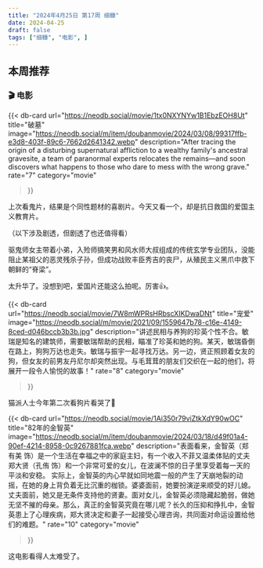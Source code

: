 ```yaml
---
title: "2024年4月25日 第17周 细糠"
date: 2024-04-25
draft: false
tags: ["细糠", "电影", ]
---
```


## 本周推荐
### 🎬 电影

{{< db-card 
    url="https://neodb.social/movie/1tx0NXYNYw1B1EbzEOH8Ut"
    title="破墓"
    image="https://neodb.social/m/item/doubanmovie/2024/03/08/99317ffb-e3d8-403f-89c6-7662d2641342.webp"
    description="After tracing the origin of a disturbing supernatural affliction to a wealthy family's ancestral gravesite, a team of paranormal experts relocates the remains—and soon discovers what happens to those who dare to mess with the wrong grave."
    rate="7"
    category="movie"
>}}

上次看鬼片，结果是个同性题材的喜剧片。今天又看一个，却是抗日救国的爱国主义教育片。

（以下涉及剧透，但剧透了也还值得看）

驱鬼师女主带着小弟，入殓师搞笑男和风水师大叔组成的传统玄学专业团队，没能阻止某祖父的恶灵残杀子孙，但成功战败丰臣秀吉的丧尸，从殖民主义黑爪中救下朝鲜的“脊梁”。

太升华了。没想到吧，爱国片还能这么拍呢。厉害👍。


{{< db-card 
    url="https://neodb.social/movie/7W8mWPRsHRbscXIKDwaDNt"
    title="宠爱" 
    image="https://neodb.social/m/movie/2021/09/1559647b78-c16e-4149-8ced-d046bccb3b3b.jpg"
    description="讲述民相与养狗的珍英个性不合。敏瑞是知名的建筑师，需要敏瑞帮助的民相，瞄准了珍英和她的狗。某天，敏瑞昏倒在路上，狗狗万达也走失。敏瑞与振宇一起寻找万达。另一边，贤正照顾着女友的狗，但女友的前男友丹尼尔却突然出现。与毛茸茸的朋友们交织在一起的他们，将展开一段令人愉悦的故事！"
    rate="8"
    category="movie"
>}}

猫派人士今年第二次看狗片看哭了🦮

{{< db-card 
    url="https://neodb.social/movie/1Ai350r79viZtkXdY90wOC"
    title="82年的金智英" 
    image="https://neodb.social/m/item/doubanmovie/2024/03/18/d49f01a4-90ef-4214-8958-0c9267881fca.webp"
    description="表面看来，金智英（郑有美 饰）是一个生活在幸福之中的家庭主妇，有一个收入不菲又温柔体贴的丈夫郑大贤（孔侑 饰）和一个非常可爱的女儿，在波澜不惊的日子里享受着每一天的平淡和安稳。
实际上，金智英的内心早就如同地震一般的产生了天崩地裂的动摇，在她的身上背负着无比沉重的枷锁。婆婆面前，她要扮演逆来顺受的好儿媳。丈夫面前，她又是无条件支持他的贤妻。面对女儿，金智英必须隐藏起脆弱，做她无坚不摧的母亲。那么，真正的金智英究竟在哪儿呢？长久的压抑和挣扎中，金智英患上了心理疾病，郑大贤决定和妻子一起接受心理咨询，共同面对命运设置给他们的难题。"
    rate="10"
    category="movie"
>}}

这电影看得人太难受了。
